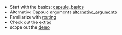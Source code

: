 - Start with the basics: [capsule_basics](https://github.com/iosio/capsule/tree/master/docs/basics) 
- Alternative Capsule arguments [alternative_arguments](https://github.com/iosio/capsule/tree/master/docs/alternative_arguments)
- Familiarize with [routing](https://github.com/iosio/capsule/tree/master/docs/routing)
- Check out the [extras](https://github.com/iosio/capsule/blob/master/docs/extras.md)
- scope out the [demo](https://github.com/iosio/capsule/tree/master/demo/src)
